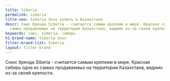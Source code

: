 ```yaml
---
title: Siberia
permalink: siberia
title-seo: Siberia Snus купить в Казахстане
descr: Cнюс бренда Siberia - считается самым крепким в мире. Красная сибирь одна из
  самых продаваемых на территории Казахстана, видимо из-за своей крепости.
keywords: снюс, siberia, сибирь
h1-brand-name: Siberia Snus
filter-brand-list: Siberia
layout: filter-brand
---
```


Cнюс бренда Siberia - считается самым крепким в мире. Красная сибирь одна из самых продаваемых на территории Казахстана, видимо из-за своей крепости.